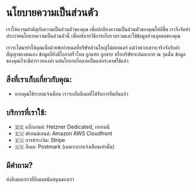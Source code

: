 # นโยบายความเป็นส่วนตัว

เราให้ความสำคัญกับความเป็นส่วนตัวของคุณ เพื่อปกป้องความเป็นส่วนตัวของคุณให้ดีขึ้น เราจึงจัดทำประกาศนโยบายความเป็นส่วนตัวนี้ เพื่ออธิบายวิธีการเก็บรวบรวมและใช้ข้อมูลส่วนบุคคลของคุณ

เราจะไม่มาทำให้คุณเบื่อด้วยข้อกำหนดที่บริษัทส่วนใหญ่ไม่ค่อยแคร์ แม้ว่าพวกเขาจะจริงจังกับคำสัญญาของตนเอง ข้อมูลก็ยังมีโอกาสรั่วไหล ถูกแฮก ถูกขาย หรือบริษัทจะล้มละลาย ณ จุดนั้น ข้อมูลของคุณก็จะมีค่าราวทองคำ แต่นโยบายก็กลายเป็นแค่กระดาษใช้แล้ว

## สิ่งที่เราเก็บเกี่ยวกับคุณ:

- หากคุณใช้ระบบแจ้งเตือน เราจะเก็บอีเมลที่ได้รับการยืนยันแล้ว

## บริการที่เราใช้:

- 🇩🇪 แบ็กเอนด์: Hetzner Dedicated, เยอรมนี
- 🇪🇺 ฟรอนต์เอนด์: Amazon AWS Cloudfront
- 🇪🇺 การชำระเงิน: Stripe
- 🇺🇸 อีเมล: Postmark (เฉพาะการแจ้งเตือนเท่านั้น)

## มีคำถาม?

ส่งอีเมลหาเราที่อีเมลสนับสนุนของเรา
